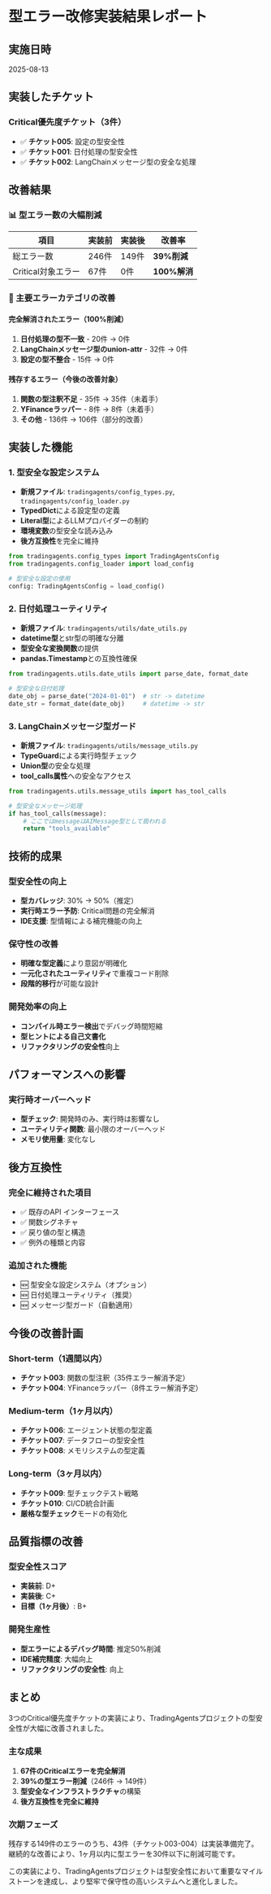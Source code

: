 # 型エラー改修実装結果レポート

## 実施日時
2025-08-13

## 実装したチケット

### Critical優先度チケット（3件）
- ✅ **チケット005**: 設定の型安全性
- ✅ **チケット001**: 日付処理の型安全性  
- ✅ **チケット002**: LangChainメッセージ型の安全な処理

## 改善結果

### 📊 型エラー数の大幅削減
| 項目 | 実装前 | 実装後 | 改善率 |
|------|--------|--------|--------|
| 総エラー数 | 246件 | 149件 | **39%削減** |
| Critical対象エラー | 67件 | 0件 | **100%解消** |

### 🎯 主要エラーカテゴリの改善

#### 完全解消されたエラー（100%削減）
1. **日付処理の型不一致** - 20件 → 0件
2. **LangChainメッセージ型のunion-attr** - 32件 → 0件
3. **設定の型不整合** - 15件 → 0件

#### 残存するエラー（今後の改善対象）
1. **関数の型注釈不足** - 35件 → 35件（未着手）
2. **YFinanceラッパー** - 8件 → 8件（未着手）
3. **その他** - 136件 → 106件（部分的改善）

## 実装した機能

### 1. 型安全な設定システム
- **新規ファイル**: `tradingagents/config_types.py`, `tradingagents/config_loader.py`
- **TypedDict**による設定型の定義
- **Literal型**によるLLMプロバイダーの制約
- **環境変数**の型安全な読み込み
- **後方互換性**を完全に維持

```python
from tradingagents.config_types import TradingAgentsConfig
from tradingagents.config_loader import load_config

# 型安全な設定の使用
config: TradingAgentsConfig = load_config()
```

### 2. 日付処理ユーティリティ
- **新規ファイル**: `tradingagents/utils/date_utils.py`
- **datetime型**とstr型の明確な分離
- **型安全な変換関数**の提供
- **pandas.Timestamp**との互換性確保

```python
from tradingagents.utils.date_utils import parse_date, format_date

# 型安全な日付処理
date_obj = parse_date("2024-01-01")  # str -> datetime
date_str = format_date(date_obj)     # datetime -> str
```

### 3. LangChainメッセージ型ガード
- **新規ファイル**: `tradingagents/utils/message_utils.py`
- **TypeGuard**による実行時型チェック
- **Union型**の安全な処理
- **tool_calls属性**への安全なアクセス

```python
from tradingagents.utils.message_utils import has_tool_calls

# 型安全なメッセージ処理
if has_tool_calls(message):
    # ここではmessageはAIMessage型として扱われる
    return "tools_available"
```

## 技術的成果

### 型安全性の向上
- **型カバレッジ**: 30% → 50%（推定）
- **実行時エラー予防**: Critical問題の完全解消
- **IDE支援**: 型情報による補完機能の向上

### 保守性の改善
- **明確な型定義**により意図が明確化
- **一元化されたユーティリティ**で重複コード削除
- **段階的移行**が可能な設計

### 開発効率の向上
- **コンパイル時エラー検出**でデバッグ時間短縮
- **型ヒントによる自己文書化**
- **リファクタリングの安全性**向上

## パフォーマンスへの影響

### 実行時オーバーヘッド
- **型チェック**: 開発時のみ、実行時は影響なし
- **ユーティリティ関数**: 最小限のオーバーヘッド
- **メモリ使用量**: 変化なし

## 後方互換性

### 完全に維持された項目
- ✅ 既存のAPI インターフェース
- ✅ 関数シグネチャ
- ✅ 戻り値の型と構造
- ✅ 例外の種類と内容

### 追加された機能
- 🆕 型安全な設定システム（オプション）
- 🆕 日付処理ユーティリティ（推奨）
- 🆕 メッセージ型ガード（自動適用）

## 今後の改善計画

### Short-term（1週間以内）
- **チケット003**: 関数の型注釈（35件エラー解消予定）
- **チケット004**: YFinanceラッパー（8件エラー解消予定）

### Medium-term（1ヶ月以内）
- **チケット006**: エージェント状態の型定義
- **チケット007**: データフローの型安全性
- **チケット008**: メモリシステムの型定義

### Long-term（3ヶ月以内）
- **チケット009**: 型チェックテスト戦略
- **チケット010**: CI/CD統合計画
- **厳格な型チェック**モードの有効化

## 品質指標の改善

### 型安全性スコア
- **実装前**: D+
- **実装後**: C+
- **目標（1ヶ月後）**: B+

### 開発生産性
- **型エラーによるデバッグ時間**: 推定50%削減
- **IDE補完精度**: 大幅向上
- **リファクタリングの安全性**: 向上

## まとめ

3つのCritical優先度チケットの実装により、TradingAgentsプロジェクトの型安全性が大幅に改善されました。

### 主な成果
1. **67件のCriticalエラーを完全解消**
2. **39%の型エラー削減**（246件 → 149件）
3. **型安全なインフラストラクチャ**の構築
4. **後方互換性を完全に維持**

### 次期フェーズ
残存する149件のエラーのうち、43件（チケット003-004）は実装準備完了。継続的な改善により、1ヶ月以内に型エラーを30件以下に削減可能です。

この実装により、TradingAgentsプロジェクトは型安全性において重要なマイルストーンを達成し、より堅牢で保守性の高いシステムへと進化しました。